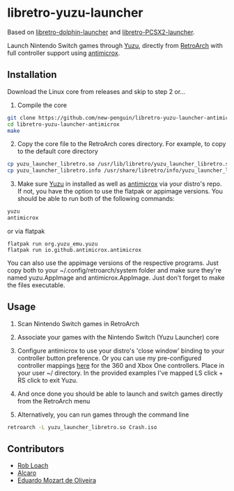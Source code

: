 # libretro-yuzu-launcher



Based on [libretro-dolphin-launcher](https://github.com/RobLoach/libretro-dolphin-launcher) and [libretro-PCSX2-launcher](https://github.com/eduardomozart/libretro-pcsx2-launcher). 

Launch Nintendo Switch games through [Yuzu](https://yuzu-emu.org/downloads/), directly from [RetroArch](http://www.libretro.com/) with full controller support using [antimicrox](https://github.com/AntiMicroX/antimicrox/).


## Installation

Download the Linux core from releases and skip to step 2 or...

1. Compile the core
  ``` bash
  git clone https://github.com/new-penguin/libretro-yuzu-launcher-antimicrox
  cd libretro-yuzu-launcher-antimicrox
  make
  ```

2. Copy the core file to the RetroArch cores directory. For example, to copy to the default core directory
  ``` bash
  cp yuzu_launcher_libretro.so /usr/lib/libretro/yuzu_launcher_libretro.so
  cp yuzu_launcher_libretro.info /usr/share/libretro/info/yuzu_launcher_libretro.info
  ```

3. Make sure [Yuzu](https://yuzu-emu.org/downloads) in installed as well as [antimicrox](https://github.com/AntiMicroX/antimicrox/) via your distro's repo. If not, you have the option to use the flatpak or appimage versions. You should be able to run both of the following commands:

  ``` bash
  yuzu
  antimicrox
  ```
  or via flatpak
  
  ```
  flatpak run org.yuzu_emu.yuzu
  flatpak run io.github.antimicrox.antimicrox
  ```
You can also use the appimage versions of the respective programs. Just copy both to your ~/.config/retroarch/system folder and make sure they're named yuzu.AppImage and antimicrox.AppImage. Just don't forget to make the files executable.

## Usage

1. Scan Nintendo Switch games in RetroArch

2. Associate your games with the Nintendo Switch (Yuzu Launcher) core

3. Configure antimicrox to use your distro's 'close window' binding to your controller button preference. Or you can use my pre-configured controller mappings [here](https://ufile.io/9t4vnq6m) for the 360 and Xbox One controllers. Place in your user ~/ directory. In the provided examples I've mapped LS click + RS click to exit Yuzu.
  
3. And once done you should be able to launch and switch games directly from the RetroArch menu

3. Alternatively, you can run games through the command line
  ``` bash
  retroarch -L yuzu_launcher_libretro.so Crash.iso
  ```

## Contributors

- [Rob Loach](http://github.com/robloach)
- [Alcaro](https://github.com/Alcaro)
- [Eduardo Mozart de Oliveira](https://github.com/coldscientist)
